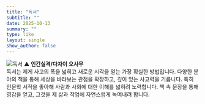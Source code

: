 ```yaml
---
title: "독서"
subtitle: ""
date: 2025-10-13
summary: ""
type: like
layout: single
show_author: false
---
```


![독서](hslike/book1.jpg)
**▲ 인간실격/다자이 오사무**<br>
독서는 제게 사고의 폭을 넓히고 새로운 시각을 얻는 가장 확실한 방법입니다.
다양한 분야의 책을 통해 세상을 바라보는 관점을 확장하고, 깊이 있는 사고력을 기릅니다.
특히 인문학 서적을 좋아해 사람과 사회에 대한 이해를 넓히려 노력합니다.
책 속 문장을 통해 영감을 얻고, 그것을 제 삶과 작업에 자연스럽게 녹여내려 합니다.